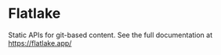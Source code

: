 # Flatlake

Static APIs for git-based content. See the full documentation at https://flatlake.app/

